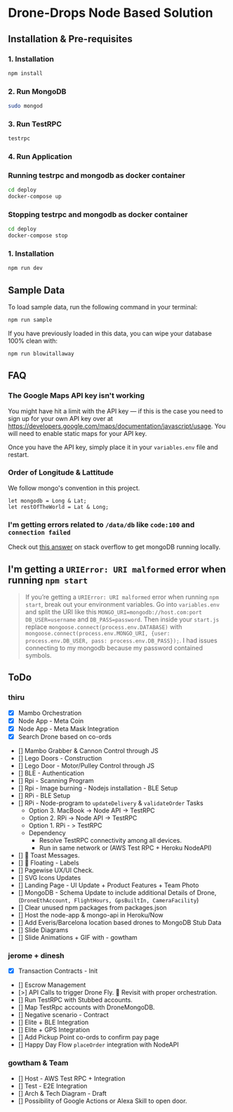 # Drone-Drops Node Based Solution

## Installation & Pre-requisites

### 1. Installation

```bash
npm install
```

### 2. Run MongoDB

```bash
sudo mongod
```

### 3. Run TestRPC

```bash
testrpc
```

### 4. Run Application


### Running testrpc and mongodb as docker container
```bash
cd deploy
docker-compose up
```


### Stopping testrpc and mongodb as docker container
```bash
cd deploy
docker-compose stop
```


### 1. Installation

```bash
npm run dev
```



## Sample Data

To load sample data, run the following command in your terminal:

```bash
npm run sample
```

If you have previously loaded in this data, you can wipe your database 100% clean with:

```bash
npm run blowitallaway
```

## FAQ

### The Google Maps API key isn't working

You might have hit a limit with the API key — if this is the case you need to sign up for your own API key over at <https://developers.google.com/maps/documentation/javascript/usage>. 
You will need to enable static maps for your API key.

Once you have the API key, simply place it in your `variables.env` file and restart.

### Order of Longitude & Lattitude
We follow mongo's convention in this project.
```
let mongodb = Long & Lat;
let restOfTheWorld = Lat & Long;
```
### I'm getting errors related to `/data/db` like `code:100` and `connection failed`

Check out [this answer](https://stackoverflow.com/questions/7948789/mongodb-mongod-complains-that-there-is-no-data-db-folder#answer-7948986) on stack overflow to get mongoDB running locally.

## I'm getting a `URIError: URI malformed` error when running `npm start`

> If you’re getting a `URIError: URI malformed` error when running `npm start`, break out your environment variables. Go into `variables.env` and split the URI like this `MONGO_URI=mongodb://host.com:port` `DB_USER=username` and `DB_PASS=password`. Then inside your `start.js` replace `mongoose.connect(process.env.DATABASE)` with `mongoose.connect(process.env.MONGO_URI, {user: process.env.DB_USER, pass: process.env.DB_PASS});`. I had issues connecting to my mongodb because my password contained symbols.


## ToDo

### thiru
- [X] Mambo Orchestration
- [X] Node App - Meta Coin
- [X] Node App - Meta Mask Integration
- [X] Search Drone based on co-ords
- [] Mambo Grabber & Cannon Control through JS
- [] Lego Doors - Construction
- [] Lego Door - Motor/Pulley Control through JS
- [] BLE - Authentication
- [] Rpi - Scanning Program
- [] Rpi - Image burning - Nodejs installation - BLE Setup
- [] RPi - BLE Setup
- [] RPi - Node-program to `updateDelivery` & `validateOrder` Tasks
    - Option 3. MacBook -> Node API -> TestRPC
    - Option 2. RPi -> Node API -> TestRPC
    - Option 1. RPi - > TestRPC
    - Dependency
        - Resolve TestRPC connectivity among all devices. 
        - Run in same network or (AWS Test RPC + Heroku NodeAPI)
- [] 💄 Toast Messages.
- [] 💄 Floating - Labels
- [] Pagewise UX/UI Check. 
- [] SVG Icons Updates
- [] Landing Page - UI Update + Product Features + Team Photo
- [] MongoDB - Schema Update to include additional Details of Drone, (`DroneEthAccount, FlightHours, GpsBuiltIn, CameraFacility`)
- [] Clear unused npm packages from packages.json
- [] Host the node-app & mongo-api in Heroku/Now
- [] Add Everis/Barcelona location based drones to MongoDB Stub Data
- [] Slide Diagrams
- [] Slide Animations + GIF with - gowtham

### jerome + dinesh
- [X] Transaction Contracts - Init
- [] Escrow Management
- [>] API Calls to trigger Drone Fly. 🎫 Revisit with proper orchestration.
- [] Run TestRPC with Stubbed accounts.
- [] Map TestRpc accounts with DroneMongoDB.
- [] Negative scenario - Contract
- [] Elite + BLE Integration
- [] Elite + GPS Integration
- [] Add Pickup Point co-ords to confirm pay page
- [] Happy Day Flow `placeOrder` integration with NodeAPI


### gowtham & Team
- [] Host - AWS Test RPC + Integration
- [] Test - E2E Integration
- [] Arch & Tech Diagram - Draft
- [] Possibility of Google Actions or Alexa Skill to open door.
